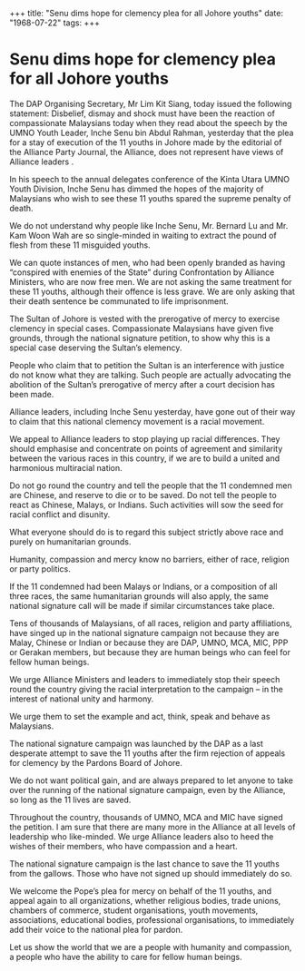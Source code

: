 +++ 
title: "Senu dims hope for clemency plea for all Johore youths"
date: "1968-07-22"
tags:
+++

# Senu dims hope for clemency plea for all Johore youths

The DAP Organising Secretary, Mr Lim Kit Siang, today issued the following statement:
Disbelief, dismay and shock must have been the reaction of compassionate Malaysians today when they read about the speech by the UMNO Youth Leader, Inche Senu bin Abdul Rahman, yesterday that the plea for a stay of execution of the 11 youths in Johore made by the editorial of the Alliance Party Journal, the Alliance, does not represent have views of Alliance leaders .

In his speech to the annual delegates conference of the Kinta Utara UMNO Youth Division, Inche Senu has dimmed the hopes of the majority of Malaysians who wish to see these 11 youths spared the supreme penalty of death.</u>

We do not understand why people like Inche Senu, Mr. Bernard Lu and Mr. Kam Woon Wah are so single-minded in waiting to extract the pound of flesh from these 11 misguided youths.

We can quote instances of men, who had been openly branded as having “conspired with enemies of the State” during Confrontation by Alliance Ministers, who are now free men.
We are not asking the same treatment for these 11 youths, although their offence is less grave. We are only asking that their death sentence be communated to life imprisonment.

The Sultan of Johore is vested with the prerogative of mercy to exercise clemency in special cases. Compassionate Malaysians have given five grounds, through the national signature petition, to show why this is a special case deserving the Sultan’s elemency.

People who claim that to petition the Sultan is an interference with justice do not know what they are talking. Such people are actually advocating the abolition of the Sultan’s prerogative of mercy after a court decision has been made.

Alliance leaders, including Inche Senu yesterday, have gone out of their way to claim that this national clemency movement is a racial movement.

We appeal to Alliance leaders to stop playing up racial differences. They should emphasise and concentrate on points of agreement and similarity between the various races in this country, if we are to build a united and harmonious multiracial nation.

Do not go round the country and tell the people that the 11 condemned men are Chinese, and reserve to die or to be saved. Do not tell the people to react as Chinese, Malays, or Indians. Such activities will sow the seed for racial conflict and disunity.

What everyone should do is to regard this subject strictly above race and purely on humanitarian grounds. 

Humanity, compassion and mercy know no barriers, either of race, religion or party politics.

If the 11 condemned had been Malays or Indians, or a composition of all three races, the same humanitarian grounds will also apply, the same national signature call will be made if similar circumstances take place. 

Tens of thousands of Malaysians, of all races, religion and party affiliations, have singed up in the national signature campaign not because they are Malay, Chinese or Indian or because they are DAP, UMNO, MCA, MIC, PPP or Gerakan members, but because they are human beings who can feel for fellow human beings.

We urge Alliance Ministers and leaders to immediately stop their speech round the country giving the racial interpretation to the campaign – in the interest of national unity and harmony.

We urge them to set the example and act, think, speak and behave as Malaysians.

The national signature campaign was launched by the DAP as a last desperate attempt to save the 11 youths after the firm rejection of appeals for clemency by the Pardons Board of Johore.

We do not want political gain, and are always prepared to let anyone to take over the running of the national signature campaign, even by the Alliance, so long as the 11 lives are saved.

Throughout the country, thousands of UMNO, MCA and MIC have signed the petition. I am sure that there are many more in the Alliance at all levels of leadership who like-minded. We urge Alliance leaders also to heed the wishes of their members, who have compassion and a heart.

The national signature campaign is the last chance to save the 11 youths from the gallows. Those who have not signed up should immediately do so.

We welcome the Pope’s plea for mercy on behalf of the 11 youths, and appeal again to all organizations, whether religious bodies, trade unions, chambers of commerce, student organisations, youth movements, associations, educational bodies, professional organisations, to immediately add their voice to the national plea for pardon.

Let us show the world that we are a people with humanity and compassion, a people who have the ability to care for fellow human beings.
 

 
